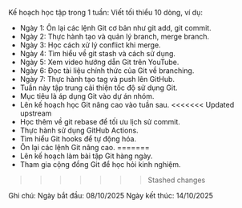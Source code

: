 Kế hoạch học tập trong 1 tuần:
Viết tối thiểu 10 dòng, ví dụ:
- Ngày 1: Ôn lại các lệnh Git cơ bản như git add, git commit.
- Ngày 2: Thực hành tạo và quản lý branch, merge branch.
- Ngày 3: Học cách xử lý conflict khi merge.
- Ngày 4: Tìm hiểu về git stash và cách sử dụng.
- Ngày 5: Xem video hướng dẫn Git trên YouTube.
- Ngày 6: Đọc tài liệu chính thức của Git về branching.
- Ngày 7: Thực hành tạo tag và push lên GitHub.
- Tuần này tập trung cải thiện tốc độ sử dụng Git.
- Mục tiêu là áp dụng Git vào dự án nhóm.
- Lên kế hoạch học Git nâng cao vào tuần sau.
<<<<<<< Updated upstream
- Học thêm về git rebase để tối ưu lịch sử commit.
- Thực hành sử dụng GitHub Actions.
- Tìm hiểu Git hooks để tự động hóa.
- Ôn lại các lệnh Git nâng cao.
=======
- Lên kế hoạch làm bài tập Git hàng ngày.
- Tham gia cộng đồng Git để học hỏi kinh nghiệm.
>>>>>>> Stashed changes

Ghi chú:
Ngày bắt đầu: 08/10/2025
Ngày kết thúc: 14/10/2025
